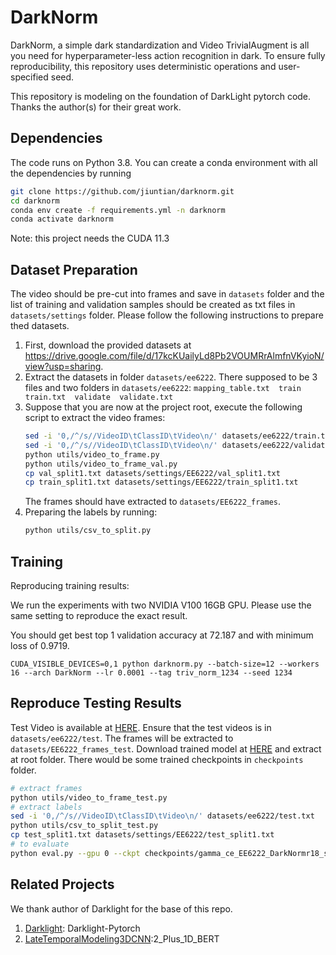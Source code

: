 # DarkNorm
DarkNorm, a simple dark standardization and Video TrivialAugment is all you need for 
hyperparameter-less action recognition in dark.
To ensure fully reproducibility, this repository uses deterministic operations and user-specified seed.

This repository is modeling on the foundation of DarkLight pytorch code. Thanks the author(s) for their great work.

## Dependencies

The code runs on Python 3.8. You can create a conda environment with all the dependencies by running 

```bash
git clone https://github.com/jiuntian/darknorm.git
cd darknorm
conda env create -f requirements.yml -n darknorm
conda activate darknorm
```

Note: this project needs the CUDA 11.3

## Dataset Preparation

The video should be pre-cut into frames and save in `datasets` folder and the list of training
and validation samples should be created as txt files in `datasets/settings` folder.
Please follow the following instructions to prepare thed datasets.

1. First, download the provided datasets at 
https://drive.google.com/file/d/17kcKUailyLd8Pb2VOUMRrAlmfnVKyioN/view?usp=sharing.
2. Extract the datasets in folder `datasets/ee6222`. There supposed to be 3 files and two folders in `datasets/ee6222`: 
`mapping_table.txt  train  train.txt  validate  validate.txt`
3. Suppose that you are now at the project root, execute the following script to extract the video frames:
   ```bash
   sed -i '0,/^/s//VideoID\tClassID\tVideo\n/' datasets/ee6222/train.txt
   sed -i '0,/^/s//VideoID\tClassID\tVideo\n/' datasets/ee6222/validate.txt
   python utils/video_to_frame.py
   python utils/video_to_frame_val.py
   cp val_split1.txt datasets/settings/EE6222/val_split1.txt
   cp train_split1.txt datasets/settings/EE6222/train_split1.txt
   ```
   The frames should have extracted to `datasets/EE6222_frames`.
4. Preparing the labels by running: 
    ```bash
   python utils/csv_to_split.py
    ```


## Training

Reproducing training results:

We run the experiments with two NVIDIA V100 16GB GPU. Please use the same setting to reproduce the exact result.

You should get best top 1 validation accuracy at 72.187 and with minimum loss of 0.9719.
```
CUDA_VISIBLE_DEVICES=0,1 python darknorm.py --batch-size=12 --workers 16 --arch DarkNorm --lr 0.0001 --tag triv_norm_1234 --seed 1234
```

## Reproduce Testing Results
Test Video is available at [HERE](https://entuedu-my.sharepoint.com/:u:/g/personal/jiuntian001_e_ntu_edu_sg/EeXx_q612BhIsKT6_KISY0gBznyU3g60iQJb_--qrXIb0w?e=i8JnAe).
Ensure that the test videos is in `datasets/ee6222/test`.
The frames will be extracted to `datasets/EE6222_frames_test`.
Download trained model at 
[HERE](https://entuedu-my.sharepoint.com/:u:/g/personal/jiuntian001_e_ntu_edu_sg/EcMFXQ2p48xJnGB6g-o4PFIBvxc3EttxIs9Z5n27oMGNqw?e=53NGaM) 
and extract at root folder. There would be some trained checkpoints in `checkpoints` folder.
```bash
# extract frames
python utils/video_to_frame_test.py
# extract labels
sed -i '0,/^/s//VideoID\tClassID\tVideo\n/' datasets/ee6222/test.txt
python utils/csv_to_split_test.py
cp test_split1.txt datasets/settings/EE6222/test_split1.txt
# to evaluate
python eval.py --gpu 0 --ckpt checkpoints/gamma_ce_EE6222_DarkNormr18_split1_triv_norm_reprod_1234
```

## Related Projects
We thank author of Darklight for the base of this repo.
1. [Darklight](https://github.com/Ticuby/Darklight-Pytorch): Darklight-Pytorch
2. [LateTemporalModeling3DCNN](https://github.com/artest08/LateTemporalModeling3DCNN):2_Plus_1D_BERT
